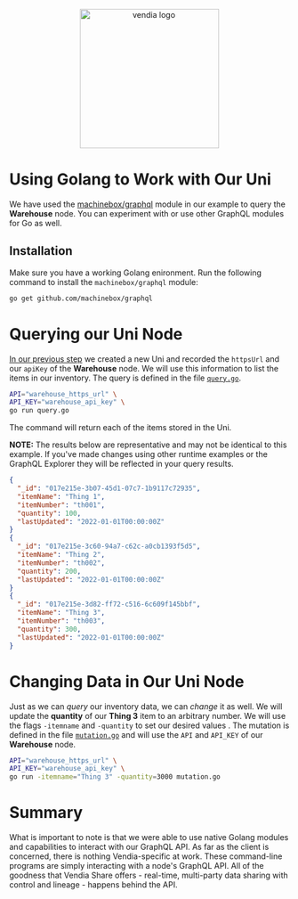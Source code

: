 <p align="center">
  <a href="https://vendia.net/">
    <img src="https://www.vendia.com/images/logo/logo.svg" alt="vendia logo" width="250px">
  </a>
</p>

# Using Golang to Work with Our Uni

We have used the [machinebox/graphql](https://github.com/machinebox/graphql) module in our example to query the **Warehouse** node. You can experiment with or use other GraphQL modules for Go as well.

## Installation

Make sure you have a working Golang enironment. Run the following command to install the `machinebox/graphql` module:

```bash
go get github.com/machinebox/graphql
```

# Querying our Uni Node

[In our previous step](../creating-our-uni.md) we created a new Uni and recorded the `httpsUrl` and our `apiKey` of the **Warehouse** node. We will use this information to list the items in our inventory. The query is defined in the file [`query.go`](./query.go).

```bash
API="warehouse_https_url" \
API_KEY="warehouse_api_key" \
go run query.go
```

The command will return each of the items stored in the Uni.

**NOTE:** The results below are representative and may not be identical to this example. If you've made changes using other runtime examples or the GraphQL Explorer they will be reflected in your query results.

```json
{
  "_id": "017e215e-3b07-45d1-07c7-1b9117c72935",
  "itemName": "Thing 1",
  "itemNumber": "th001",
  "quantity": 100,
  "lastUpdated": "2022-01-01T00:00:00Z"
}
{
  "_id": "017e215e-3c60-94a7-c62c-a0cb1393f5d5",
  "itemName": "Thing 2",
  "itemNumber": "th002",
  "quantity": 200,
  "lastUpdated": "2022-01-01T00:00:00Z"
}
{
  "_id": "017e215e-3d82-ff72-c516-6c609f145bbf",
  "itemName": "Thing 3",
  "itemNumber": "th003",
  "quantity": 300,
  "lastUpdated": "2022-01-01T00:00:00Z"
}
```

# Changing Data in Our Uni Node

Just as we can _query_ our inventory data, we can _change_ it as well. We will update the **quantity** of our **Thing 3** item to an arbitrary number. We will use the flags `-itemname` and `-quantity` to set our desired values . The mutation is defined in the file [`mutation.go`](./mutation.go) and will use the `API` and `API_KEY` of our **Warehouse** node.

```bash
API="warehouse_https_url" \
API_KEY="warehouse_api_key" \
go run -itemname="Thing 3" -quantity=3000 mutation.go
```

# Summary

What is important to note is that we were able to use native Golang modules and capabilities to interact with our GraphQL API. As far as the client is concerned, there is nothing Vendia-specific at work. These command-line programs are simply interacting with a node's GraphQL API. All of the goodness that Vendia Share offers - real-time, multi-party data sharing with control and lineage - happens behind the API.
